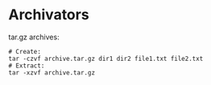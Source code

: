 # Archivators

tar.gz archives:

```
# Create:
tar -czvf archive.tar.gz dir1 dir2 file1.txt file2.txt
# Extract:
tar -xzvf archive.tar.gz
```
